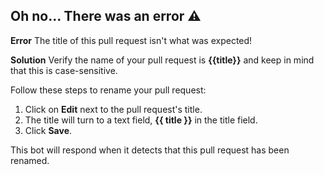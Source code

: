 ## Oh no...  There was an error ⚠️

**Error**
The title of this pull request isn't what was expected!

**Solution**
Verify the name of your pull request is **{{title}}** and keep in mind that this is case-sensitive.

Follow these steps to rename your pull request:
1. Click on **Edit** next to the pull request's title. 
1. The title will turn to a text field, **{{ title }}** in the title field.
1. Click **Save**.

This bot will respond when it detects that this pull request has been renamed.